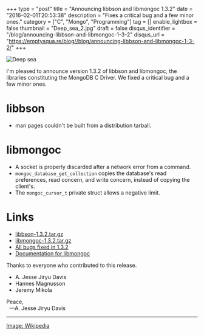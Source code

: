 +++
type = "post"
title = "Announcing libbson and libmongoc 1.3.2"
date = "2016-02-01T20:53:38"
description = "Fixes a critical bug and a few minor ones."
category = ["C", "Mongo", "Programming"]
tag = []
enable_lightbox = false
thumbnail = "Deep_sea_2.jpg"
draft = false
disqus_identifier = "/blog/announcing-libbson-and-libmongoc-1-3-2"
disqus_url = "https://emptysqua.re/blog//blog/announcing-libbson-and-libmongoc-1-3-2/"
+++

<p><img alt="Deep sea" src="Deep_sea_2.jpg" /></p>
<p>I'm pleased to announce version 1.3.2 of libbson and libmongoc, the libraries constituting the MongoDB C Driver. We fixed a critical bug and a few minor ones.</p>
<h1 id="libbson">libbson</h1>
<ul>
<li>man pages couldn't be built from a distribution tarball.</li>
</ul>
<h1 id="libmongoc">libmongoc</h1>
<ul>
<li>A socket is properly discarded after a network error from a command.</li>
<li><code>mongoc_database_get_collection</code> copies the database's read preferences,
read concern, and write concern, instead of copying the client's.</li>
<li>The <code>mongoc_cursor_t</code> private struct allows a negative limit.</li>
</ul>
<h1 id="links">Links</h1>
<ul>
<li><a href="https://github.com/mongodb/libbson/releases/download/1.3.2/libbson-1.3.2.tar.gz">libbson-1.3.2.tar.gz</a></li>
<li><a href="https://github.com/mongodb/mongo-c-driver/releases/download/1.3.2/mongo-c-driver-1.3.2.tar.gz">libmongoc-1.3.2.tar.gz</a></li>
<li><a href="https://jira.mongodb.org/issues/?jql=project%20%3D%20CDRIVER%20AND%20fixVersion%20%3D%201.3.2%20ORDER%20BY%20due%20ASC%2C%20priority%20DESC%2C%20created%20ASC">All bugs fixed in 1.3.2</a></li>
<li><a href="http://api.mongodb.org/c/">Documentation for libmongoc</a></li>
</ul>
<p>Thanks to everyone who contributed to this release.</p>
<ul>
<li>A. Jesse Jiryu Davis</li>
<li>Hannes Magnusson</li>
<li>Jeremy Mikola</li>
</ul>
<p>Peace,<br />
&nbsp;&nbsp;&mdash;A. Jesse Jiryu Davis</p>
<hr />
<p><a href="https://commons.wikimedia.org/wiki/File:Deep_sea.jpg">Image: Wikipedia</a></p>
